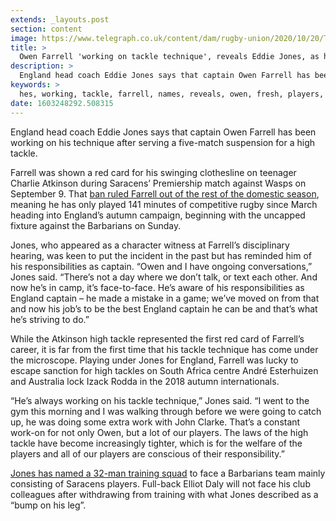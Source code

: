```yaml
--- 
extends: _layouts.post 
section: content 
image: https://www.telegraph.co.uk/content/dam/rugby-union/2020/10/20/TELEMMGLPICT000179794163_trans_NvBQzQNjv4Bq0Z2m9fTZlPCaE9lzDAtkDoP1V2Nq-BajaHJs8sx_LWg.jpeg?impolicy=logo-overlay 
title: > 
  Owen Farrell 'working on tackle technique', reveals Eddie Jones, as he names fresh faces in England squad to take on Barbarians 
description: > 
  England head coach Eddie Jones says that captain Owen Farrell has been working on his technique after serving a five-match suspension for a high tackle.Farrell was shown a red card for his swinging clothesline on teenager Charlie Atkinson during Saracens’ Premiership match against Wasps on September 9.Playing under Jones for England, Farrell was lucky to escape sanction for high tackles on South Africa centre André Esterhuizen and Australia lock Izack Rodda in the 2018 autumn internationals.“He’s always working on his tackle technique,” Jones said.Full-back Elliot Daly will not face his club colleagues after withdrawing from training with what Jones described as a “bump on his leg”. 
keywords: > 
  hes, working, tackle, farrell, names, reveals, owen, fresh, players, captain, jones, england, technique, squad, high 
date: 1603248292.508315 
--- 
```

<div><p>England head coach Eddie Jones says that captain Owen Farrell has been working on his technique after serving a five-match suspension for a high tackle.&#160;</p>
<p>Farrell was shown a red card for his swinging clothesline on teenager Charlie Atkinson during Saracens&#8217; Premiership match against Wasps on September 9. That <a href="https://www.telegraph.co.uk/rugby-union/2020/09/08/owen-farrell-free-captain-england-autumn-internationals-five/">ban ruled Farrell out of the rest of the domestic season</a>, meaning he has only played 141 minutes of competitive rugby since March heading into England&#8217;s autumn campaign,&#160;beginning with the uncapped fixture against the Barbarians on Sunday.</p>
<p>Jones, who appeared as a character witness at Farrell&#8217;s disciplinary hearing, was keen to put the incident in the past but has reminded him of his responsibilities as captain. &#8220;Owen and I have ongoing conversations,&#8221; Jones said. &#8220;There&#8217;s not a day where we don&#8217;t talk, or text each other. And now he&#8217;s in camp, it&#8217;s face-to-face. He&#8217;s aware of his responsibilities as England captain &#8211; he made a mistake in a game; we&#8217;ve moved on from that and now his job&#8217;s to be the best England captain he can be and that&#8217;s what he&#8217;s striving to do.&#8221;</p>
<p>While the Atkinson high tackle represented the first red card of Farrell&#8217;s career, it is far from the first time that his tackle technique has come under the microscope. Playing under Jones for England, Farrell was lucky to escape sanction for high tackles on South Africa centre Andr&#233; Esterhuizen and Australia lock Izack Rodda in the 2018 autumn internationals.</p>
<p>&#8220;He&#8217;s always working on his tackle technique,&#8221; Jones said. &#8220;I went to the gym this morning and I was walking through before we were going to catch up, he was doing some extra work with John Clarke. That&#8217;s a constant work-on for not only Owen, but a lot of our players. The laws of the high tackle have become increasingly tighter, which is for the welfare of the players and all of our players are conscious of their responsibility.&#8221;</p>
<p><a href="https://www.telegraph.co.uk/rugby-union/2020/10/20/england-squad-announcement-live-latest-updates-eddie-jones-reveals/">Jones has named a 32-man training squad</a> to face a Barbarians team mainly consisting of Saracens players. Full-back Elliot Daly will not face his club colleagues after withdrawing from training with what Jones described as a &#8220;bump on his leg&#8221;.</p>
</div>
